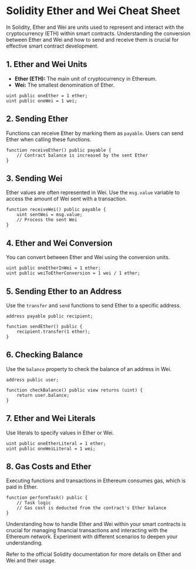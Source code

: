 # Solidity Ether and Wei Cheat Sheet

In Solidity, Ether and Wei are units used to represent and interact with the cryptocurrency (ETH) within smart contracts. Understanding the conversion between Ether and Wei and how to send and receive them is crucial for effective smart contract development.

## 1. Ether and Wei Units

- **Ether (ETH):** The main unit of cryptocurrency in Ethereum.
- **Wei:** The smallest denomination of Ether.

```solidity
uint public oneEther = 1 ether;
uint public oneWei = 1 wei;
```

## 2. Sending Ether

Functions can receive Ether by marking them as `payable`. Users can send Ether when calling these functions.

```solidity
function receiveEther() public payable {
    // Contract balance is increased by the sent Ether
}
```

## 3. Sending Wei

Ether values are often represented in Wei. Use the `msg.value` variable to access the amount of Wei sent with a transaction.

```solidity
function receiveWei() public payable {
    uint sentWei = msg.value;
    // Process the sent Wei
}
```

## 4. Ether and Wei Conversion

You can convert between Ether and Wei using the conversion units.

```solidity
uint public oneEtherInWei = 1 ether;
uint public weiToEtherConversion = 1 wei / 1 ether;
```

## 5. Sending Ether to an Address

Use the `transfer` and `send` functions to send Ether to a specific address.

```solidity
address payable public recipient;

function sendEther() public {
    recipient.transfer(1 ether);
}
```

## 6. Checking Balance

Use the `balance` property to check the balance of an address in Wei.

```solidity
address public user;

function checkBalance() public view returns (uint) {
    return user.balance;
}
```

## 7. Ether and Wei Literals

Use literals to specify values in Ether or Wei.

```solidity
uint public oneEtherLiteral = 1 ether;
uint public oneWeiLiteral = 1 wei;
```

## 8. Gas Costs and Ether

Executing functions and transactions in Ethereum consumes gas, which is paid in Ether.

```solidity
function performTask() public {
    // Task logic
    // Gas cost is deducted from the contract's Ether balance
}
```

Understanding how to handle Ether and Wei within your smart contracts is crucial for managing financial transactions and interacting with the Ethereum network. Experiment with different scenarios to deepen your understanding.

Refer to the official Solidity documentation for more details on Ether and Wei and their usage.

